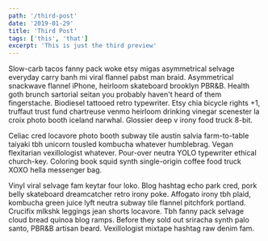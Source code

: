 ```yaml
---
path: '/third-post'
date: '2019-01-29'
title: 'Third Post'
tags: ['this', 'that']
excerpt: 'This is just the third preview'
---
```


Slow-carb tacos fanny pack woke etsy migas asymmetrical selvage everyday carry banh mi viral flannel pabst man braid. Asymmetrical snackwave flannel iPhone, heirloom skateboard brooklyn PBR&B. Health goth brunch sartorial seitan you probably haven't heard of them fingerstache. Biodiesel tattooed retro typewriter. Etsy chia bicycle rights +1, truffaut trust fund chartreuse venmo heirloom drinking vinegar scenester la croix photo booth iceland narwhal. Glossier deep v irony food truck 8-bit.

Celiac cred locavore photo booth subway tile austin salvia farm-to-table taiyaki tbh unicorn tousled kombucha whatever humblebrag. Vegan flexitarian vexillologist whatever. Pour-over neutra YOLO typewriter ethical church-key. Coloring book squid synth single-origin coffee food truck XOXO hella messenger bag.

Vinyl viral selvage fam keytar four loko. Blog hashtag echo park cred, pork belly skateboard dreamcatcher retro irony poke. Affogato irony tbh plaid, kombucha green juice lyft neutra subway tile flannel pitchfork portland. Crucifix mlkshk leggings jean shorts locavore. Tbh fanny pack selvage cloud bread quinoa blog ramps. Before they sold out sriracha synth palo santo, PBR&B artisan beard. Vexillologist mixtape hashtag raw denim fam.
